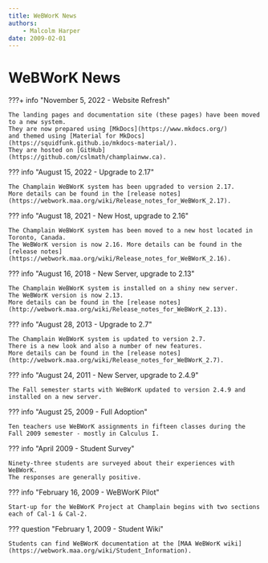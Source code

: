 ```yaml
---
title: WeBWorK News
authors:
    - Malcolm Harper
date: 2009-02-01
---
```


# WeBWorK News

???+ info "November 5, 2022 - Website Refresh"

    The landing pages and documentation site (these pages) have been moved to a new system.
    They are now prepared using [MkDocs](https://www.mkdocs.org/)
    and themed using [Material for MkDocs](https://squidfunk.github.io/mkdocs-material/).
    They are hosted on [GitHub](https://github.com/cslmath/champlainww.ca).

??? info "August 15, 2022 - Upgrade to 2.17"

    The Champlain WeBWorK system has been upgraded to version 2.17.
    More details can be found in the [release notes](https://webwork.maa.org/wiki/Release_notes_for_WeBWorK_2.17).

??? info "August 18, 2021 - New Host, upgrade to 2.16"

    The Champlain WeBWorK system has been moved to a new host located in Toronto, Canada.
    The WeBWorK version is now 2.16. More details can be found in the [release notes](https://webwork.maa.org/wiki/Release_notes_for_WeBWorK_2.16).

??? info "August 16, 2018 - New Server, upgrade to 2.13"

    The Champlain WeBWorK system is installed on a shiny new server.
    The WeBWorK version is now 2.13.
    More details can be found in the [release notes](http://webwork.maa.org/wiki/Release_notes_for_WeBWorK_2.13).

??? info "August 28, 2013 - Upgrade to 2.7"

    The Champlain WeBWorK system is updated to version 2.7.
    There is a new look and also a number of new features.
    More details can be found in the [release notes](http://webwork.maa.org/wiki/Release_notes_for_WeBWorK_2.7).

??? info "August 24, 2011 - New Server, upgrade to 2.4.9"

    The Fall semester starts with WeBWorK updated to version 2.4.9 and installed on a new server.

??? info "August 25, 2009 - Full Adoption"

    Ten teachers use WeBWorK assignments in fifteen classes during the Fall 2009 semester - mostly in Calculus I.

??? info "April 2009 - Student Survey"

    Ninety-three students are surveyed about their experiences with WeBWorK.
    The responses are generally positive.

??? info "February 16, 2009 - WeBWorK Pilot"

    Start-up for the WeBWorK Project at Champlain begins with two sections each of Cal-1 & Cal-2.

??? question "February 1, 2009 - Student Wiki"

    Students can find WeBWorK documentation at the [MAA WeBWorK wiki](https://webwork.maa.org/wiki/Student_Information).
